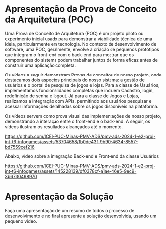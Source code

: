 # Apresentação da Prova de Conceito da Arquitetura (POC)

Uma Prova de Conceito de Arquitetura (POC) é um projeto piloto ou experimento inicial usado para demonstrar a viabilidade técnica de uma ideia, particularmente em tecnologia. No contexto de desenvolvimento de software, uma POC, geralmente, envolve a criação de pequenos protótipos que integram o front-end com o back-end para mostrar que os componentes do sistema podem trabalhar juntos de forma eficaz antes de construir uma aplicação completa.

Os vídeos a seguir demonstram Provas de conceitos de nosso projeto, onde destacamos dois aspectos principais do nosso sistema: a gestão de usuários e o portal de pesquisa de jogos e lojas. 
Para a classe de Usuários, implementamos funcionalidades completas que incluem Cadastro, login, redefinição de senha e logout. Já para a classe de Jogos e Lojas, realizamos a integração com APIs, permitindo aos usuários pesquisar e acessar informações detalhadas sobre os jogos disponíveis na plataforma.

Os vídeos servem como prova visual das implementações de nosso projeto, demonstrando a interação entre o front-end e o back-end. A seguir, os vídeos ilustram os resultados alcançados até o momento.


https://github.com/ICEI-PUC-Minas-PMV-ADS/pmv-ads-2024-1-e2-proj-int-t6-infogames/assets/53704658/fb0de43f-9b90-4634-8557-bd7559cef216

Abaixo, vídeo sobre a integração Back-end e Front-end da classe Usuários

https://github.com/ICEI-PUC-Minas-PMV-ADS/pmv-ads-2024-1-e2-proj-int-t6-infogames/assets/145228139/df0378cf-a1ae-46e5-9ec9-3b6730498970



# Apresentação da Solução

Faça uma apresentação de um resumo de todos o processo de desenvolvimento e no final apresente a solução desenvolvida, usando um pequeno vídeo.
